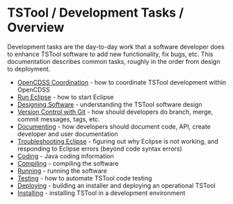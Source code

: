 # TSTool / Development Tasks / Overview #

Development tasks are the day-to-day work that a software developer does to enhance TSTool software
to add new functionality, fix bugs, etc.
This documentation describes common tasks, roughly in the order from design to deployment.

* [OpenCDSS Coordination](opencdss-coord/opencdss-coord) - how to coordinate TSTool development within OpenCDSS
* [Run Eclipse](run-eclipse/run-eclipse) - how to start Eclipse
* [Designing Software](designing-software/designing-software) - understanding the TSTool software design
* [Version Control with Git](version-control/version-control) - how should developers do branch, merge, commit messages, tags, etc.
* [Documenting](documenting/documenting) - how developers should document code, API, create developer and user documentation
* [Troubleshooting Eclipse](troubleshooting-eclipse/troubleshooting-eclipse) - figuring out why Eclipse is not working, and responding to Eclipse errors (beyond code syntax errors)
* [Coding](coding/coding) - Java coding information
* [Compiling](compiling/compiling) - compiling the software
* [Running](running/running) - running the software
* [Testing](testing/testing) - how to automate TSTool code testing
* [Deploying](deploying/deploying) - building an installer and deploying an operational TSTool
* [Installing](installing/installing) - installing TSTool in a development environment
